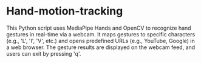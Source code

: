 # Hand-motion-tracking
This Python script uses MediaPipe Hands and OpenCV to recognize hand gestures in real-time via a webcam. It maps gestures to specific characters (e.g., 'L', 'I', 'V', etc.) and opens predefined URLs (e.g., YouTube, Google) in a web browser. The gesture results are displayed on the webcam feed, and users can exit by pressing 'q'.

